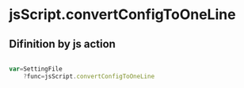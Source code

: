 # jsScript.convertConfigToOneLine

## Difinition by js action

```js.js

var=SettingFile
	?func=jsScript.convertConfigToOneLine

```


